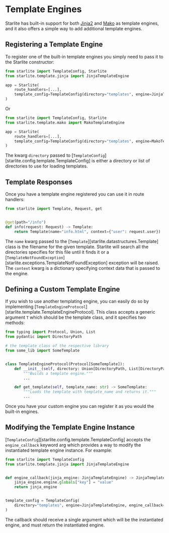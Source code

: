 # Template Engines

Starlite has built-in support for both [Jinja2](https://jinja.palletsprojects.com/en/3.0.x/)
and [Mako](https://www.makotemplates.org/) as template engines, and it also offers a simple way to add additional
template engines.

## Registering a Template Engine

To register one of the built-in template engines you simply need to pass it to the Starlite constructor:

```python
from starlite import TemplateConfig, Starlite
from starlite.template.jinja import JinjaTemplateEngine

app = Starlite(
    route_handlers=[...],
    template_config=TemplateConfig(directory="templates", engine=JinjaTemplateEngine),
)
```

Or

```python
from starlite import TemplateConfig, Starlite
from starlite.template.mako import MakoTemplateEngine

app = Starlite(
    route_handlers=[...],
    template_config=TemplateConfig(directory="templates", engine=MakoTemplateEngine),
)
```

The kwarg `directory` passed to [`TemplateConfig`][starlite.config.template.TemplateConfig] is either a directory or
list of directories to use for loading templates.

## Template Responses

Once you have a template engine registered you can use it in route handlers:

```python
from starlite import Template, Request, get


@get(path="/info")
def info(request: Request) -> Template:
    return Template(name="info.html", context={"user": request.user})
```

The `name` kwarg passed to the [`Template`][starlite.datastructures.Template] class is the filename for the given
template. Starlite will search all the directories specifies for this file until it finds it or a
[`TemplateNotFoundException`][starlite.exceptions.TemplateNotFoundException] exception will
be raised. The `context` kwarg is a dictionary specifying context data that is passed to the engine.

## Defining a Custom Template Engine

If you wish to use another templating engine, you can easily do so by implementing
[`TemplateEngineProtocol`][starlite.template.TemplateEngineProtocol]. This class accepts a generic
argument `T` which should be the template class, and it specifies two methods:

```python
from typing import Protocol, Union, List
from pydantic import DirectoryPath

# the template class of the respective library
from some_lib import SomeTemplate


class TemplateEngineProtocol(Protocol[SomeTemplate]):
    def __init__(self, directory: Union[DirectoryPath, List[DirectoryPath]]) -> None:
        """Builds a template engine."""
        ...

    def get_template(self, template_name: str) -> SomeTemplate:
        """Loads the template with template_name and returns it."""
        ...
```

Once you have your custom engine you can register it as you would the built-in engines.

## Modifying the Template Engine Instance

[`TemplateConfig`][starlite.config.template.TemplateConfig] accepts the `engine_callback` keyword arg which provides a way to
modify the instantiated template engine instance. For example:

```python
from starlite import TemplateConfig
from starlite.template.jinja import JinjaTemplateEngine


def engine_callback(jinja_engine: JinjaTemplateEngine) -> JinjaTemplateEngine:
    jinja_engine.engine.globals["key"] = "value"
    return jinja_engine


template_config = TemplateConfig(
    directory="templates", engine=JinjaTemplateEngine, engine_callback=engine_callback
)
```

The callback should receive a single argument which will be the instantiated engine, and must
return the instantiated engine.
